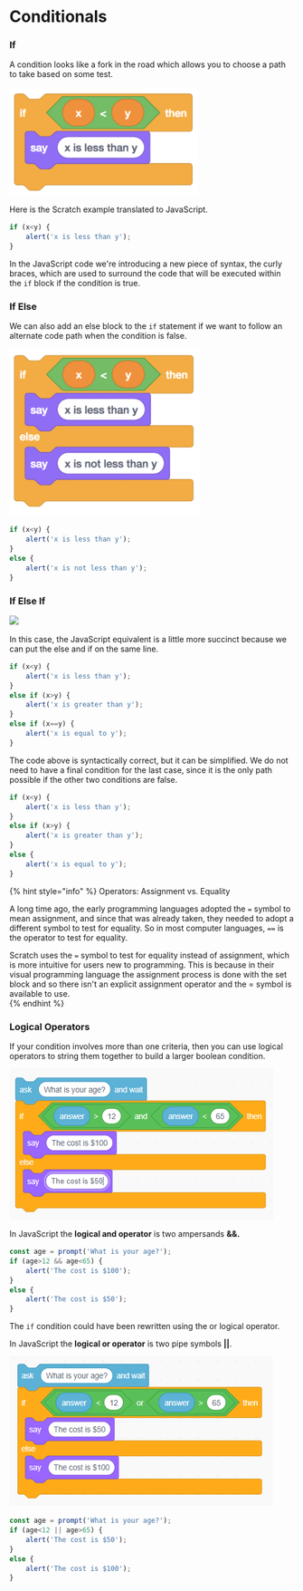# Conditionals

### If

A condition looks like a fork in the road which allows you to choose a path to take based on some test.

![](../.gitbook/assets/image%20%2890%29.png)

Here is the Scratch example translated to JavaScript. 

```javascript
if (x<y) {
    alert('x is less than y');
}
```

In the JavaScript code we're introducing a new piece of syntax, the curly braces, which are used to surround the code that will be executed within the `if` block if the condition is true. 

### If Else

We can also add an else block to the `if` statement if we want to follow an alternate code path when the condition is false.

![](../.gitbook/assets/image%20%2837%29.png)

```javascript
if (x<y) {
    alert('x is less than y');
}
else {
    alert('x is not less than y');
}
```

### If Else If

![](https://lh5.googleusercontent.com/gmcDz8_K5il9UBC-0rIUQtbZa9LLxhFOmv99Nfii9LhYYd0rtd9D2qqd_0kfShQ0eymc6wOFCo8amrdkHiXxUy_w3xvRTfTO46FisSukSVUmqxuZP3xyby39jrYNmAK5hWCKj28fDw)

In this case, the JavaScript equivalent is a little more succinct because we can put the else and if on the same line.

```javascript
if (x<y) {
    alert('x is less than y');
}
else if (x>y) {
    alert('x is greater than y');
}
else if (x==y) {
    alert('x is equal to y');
}
```

The code above is syntactically correct, but it can be simplified. We do not need to have a final condition for the last case, since it is the only path possible if the other two conditions are false.

```javascript
if (x<y) {
    alert('x is less than y');
}
else if (x>y) {
    alert('x is greater than y');
}
else {
    alert('x is equal to y');
}
```

{% hint style="info" %}
Operators: Assignment vs. Equality

A long time ago, the early programming languages adopted the `=` symbol to mean assignment, and since that was already taken, they needed to adopt a different symbol to test for equality. So in most computer languages, `==` is the operator to test for equality.

Scratch uses the `=` symbol to test for equality instead of assignment, which is more intuitive for users new to programming. This is because in their visual programming language the assignment process is done with the set block and so there isn't an explicit assignment operator and the = symbol is available to use.  
{% endhint %}

### Logical Operators

If your condition involves more than one criteria, then you can use logical operators to string them together to build a larger boolean condition.

![](../.gitbook/assets/image%20%28112%29.png)

In JavaScript the **logical and operator** is two ampersands **&&.**

```javascript
const age = prompt('What is your age?');
if (age>12 && age<65) {
    alert('The cost is $100');
}
else {
    alert('The cost is $50');
}
```

The `if` condition could have been rewritten using the or logical operator.

In JavaScript the **logical or operator** is two pipe symbols **\|\|**.

![](../.gitbook/assets/image%20%2845%29.png)

```javascript
const age = prompt('What is your age?');
if (age<12 || age>65) {
    alert('The cost is $50');
}
else {
    alert('The cost is $100');
}
```

